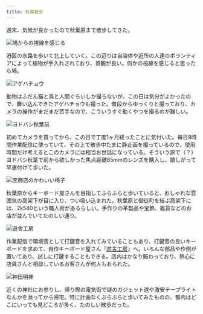 ```yaml
---
title: 秋葉散歩
---
```

週末、気候が良かったので秋葉原まで散歩してきた。

![](https://lh3.googleusercontent.com/V--zc-7QYkjiXIPjIzfeO9TYdRIRuFGDuHEJEYlHAt-lGSNVcl59DIVquiAfeY9YCSMBjO22y9a5ishH7MJIBLF89FLw0YTT6u_uzLVkMOz9TAW7G5TzFAZ_c2GsUrwyoBo51bB22qs2d5Pf2WHHWh8 "鳩からの視線を感じる")

港区の水路を歩いて北上していく。この辺りは自治体や近所の人達のボランティアによって植物が手入れされており、景観が良い。何かの視線を感じると思ったら鳩。

![](https://lh3.googleusercontent.com/Z16loBjWc5Nb99WnXUHQYeJId1vTZiXN3h778SYBP1TVh9DUwJu6eCqKWB73hvZRDjE_GEkYy0RBwzne2_0q7LpYusvOqom-wI5ZuJIMtnM9Adc84Cqg9A_TOBkgVoopZnslE21XcAouvCccOxQqhXM "アゲハチョウ")

動物はふだん猫と鳥と人間ぐらいしか撮らないが、この日は気分がよかったので、舞い込んできたアゲハチョウも撮った。普段からゆっくりと撮っており、カメラの操作がまだまだ苦手なので、こういうすぐ動くやつを撮るのが難しい。

![](https://lh6.googleusercontent.com/lncb5DR6UrBYCvnGAZhpOxJhk9HvVSpH9A4O1RJyVctZ5c1orugj-yBZffmtunZeCEveKdnJfrl76wI7fzdefgCk_UbxTLsBwwsg8-TvRCmL-im9WeCE0ddBlqj4Nmz9vNNYmlsRCT2tkfq4BIUY0A0 "ヨドバシ秋葉前")

初めてカメラを買ってから、この日で丁度1ヶ月経ったことに気付いた。毎日9時間作業配信に使っていて、その上で散歩中たまに静止画を撮っているので、使用時間だけ考えるとこのカメラには相当お世話になっている。そういう訳で（？）ヨドバシ秋葉で前から欲しかった焦点距離85mmのレンズを購入し、嬉しがって早速付けて歩いた。

![](https://lh3.googleusercontent.com/QC1Yz_5l2IQqyu6gbaKOmOOpATf7KmC6cOnqNwLZkx3usOdGdrsFY9bkz-aBRCDV9S-TzpQ40K5mmHMI6rtYgXkdt-vqsyGNPC7UPs4Bfy710EivfIB5SY_6Cdp10mSlQ5G4q6Dr3JwjCORSLgcO1e8 "宝飾店のかわいい椅子")

秋葉原からキーボード屋さんを目指してふらふらと歩いていると、おしゃれな雰囲気の高架下が目に入り、つい吸い込まれた。秋葉原と御徒町を結ぶ高架下には、2k540という職人街があるらしい。手作りの革製品や宝飾、雑貨などのお店が並んでいてたのしい通り。

![](https://lh4.googleusercontent.com/D08R3aHg35L7VI8WRkFEylC_AJj2JxvKRvjJrFaxzmQ7DgduxINRtHnLlGX1WyxjyfIrI62KJcJPc3w100B9V3-pxetvS97XuKoQB8jBpLbuE_ORE0D8G3euPJ6WLKCJayzEu8sS7gAUBr9Zv6sCSMQ "遊舎工房")

作業配信で環境音として打鍵音を入れてみていることもあり、打鍵音の良いキーボードを求めて、自作キーボード屋さん『[遊舎工房](https://yushakobo.jp/)』へ。いろんな部品や作例が置いてあり、試しに打鍵することもできる。店内はかなり賑わっており、熱心に店員さんと相談しているお客さんが何人もおられた。

![](https://lh6.googleusercontent.com/WfN1bkpSeIBZpOw2JWGdMbi3_SiqQYWN-ux8hxxFgsid8XzGjtvb_OdF5n1Vvave0LEJw7HIfKgr0l1VFIboCGSw3XbHcPzCtdkI4SgvHDIkykkWTFFb_5tgv5ln8u4gi0d2gwQiphZLsTioPZuqFg0 "神田明神")

近くの神社にお参りし、帰り際の電気街で謎のガジェット達や激安テープライトなんかを漁ってから帰宅。特に計画なくぶらぶらと歩いてみたものの、都内はどこにいっても見どころが多く、たのしい散歩だった。
